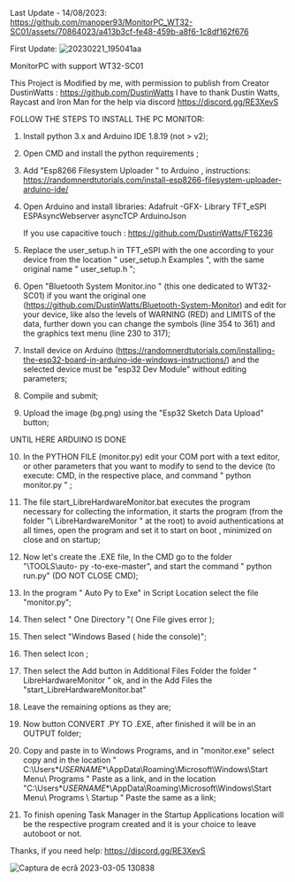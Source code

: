 Last Update - 14/08/2023:
https://github.com/manoper93/MonitorPC_WT32-SC01/assets/70864023/a413b3cf-fe48-459b-a8f6-1c8df162f676

First Update:
![20230221_195041aa](https://user-images.githubusercontent.com/70864023/222975950-0b791d5f-fe44-46d5-a8be-7de803ef2561.jpg)

MonitorPC with support WT32-SC01

This Project is Modified by me, with permission to publish from Creator DustinWatts : https://github.com/DustinWatts
I have to thank Dustin Watts, Raycast and Iron Man for the help via discord https://discord.gg/RE3XevS


FOLLOW THE STEPS TO INSTALL THE PC MONITOR:

1. Install python 3.x and Arduino IDE 1.8.19 (not > v2);

2. Open CMD and install the python requirements ;

3. Add "Esp8266 Filesystem Uploader " to Arduino , instructions:
	https://randomnerdtutorials.com/install-esp8266-filesystem-uploader-arduino-ide/

4. Open Arduino and install libraries:
	Adafruit -GFX- Library
	TFT_eSPI
	ESPAsyncWebserver
	asyncTCP
	ArduinoJson
	
	If you use capacitive touch :
		https://github.com/DustinWatts/FT6236

5. Replace the user_setup.h in TFT_eSPI with the one according to your device from the location " user_setup.h Examples ", with the same original name " user_setup.h ";

6. Open "Bluetooth System Monitor.ino " (this one dedicated to WT32-SC01) if you want the original one (https://github.com/DustinWatts/Bluetooth-System-Monitor) and edit for your device, like also the levels of WARNING (RED) and LIMITS of the data, further down you can change the symbols (line 354 to 361) and the graphics text menu (line 230 to 317);

7. Install device on Arduino (https://randomnerdtutorials.com/installing-the-esp32-board-in-arduino-ide-windows-instructions/) and the selected device must be "esp32 Dev Module" without editing parameters;

8. Compile and submit;

9. Upload the image (bg.png) using the "Esp32 Sketch Data Upload" button;


UNTIL HERE ARDUINO IS DONE


10. In the PYTHON FILE (monitor.py) edit your COM port with a text editor, or other parameters that you want to modify to send to the device (to execute: CMD, in the respective place, and command " python monitor.py " ;

11. The file start_LibreHardwareMonitor.bat executes the program necessary for collecting the information, it starts the program (from the folder "\ LibreHardwareMonitor " at the root) to avoid authentications at all times, open the program and set it to start on boot , minimized on close and on startup;

12. Now let's create the .EXE file, In the CMD go to the folder "\TOOLS\auto- py -to-exe-master", and start the command " python run.py" (DO NOT CLOSE CMD);

13. In the program " Auto Py to Exe" in Script Location select the file "monitor.py";

14. Then select " One Directory "( One File gives error );

15. Then select "Windows Based ( hide the console)";

16. Then select Icon ;

17. Then select the Add button in Additional Files Folder the folder " LibreHardwareMonitor " ok, and in the Add Files the "start_LibreHardwareMonitor.bat"

18. Leave the remaining options as they are;

19. Now button CONVERT .PY TO .EXE, after finished it will be in an OUTPUT folder;

20. Copy and paste in to Windows Programs, and in "monitor.exe" select copy and in the location " C:\Users\**USERNAME**\AppData\Roaming\Microsoft\Windows\Start Menu\ Programs \" Paste as a link, and in the location "C:\Users\**USERNAME**\AppData\Roaming\Microsoft\Windows\Start Menu\ Programs \ Startup " Paste the same as a link;

21. To finish opening Task Manager in the Startup Applications location will be the respective program created and it is your choice to leave autoboot or not.

Thanks, if you need help: https://discord.gg/RE3XevS

![Captura de ecrã 2023-03-05 130838](https://user-images.githubusercontent.com/70864023/222975829-b03009bb-b252-49b1-9d80-63daa47c2fa2.png)


